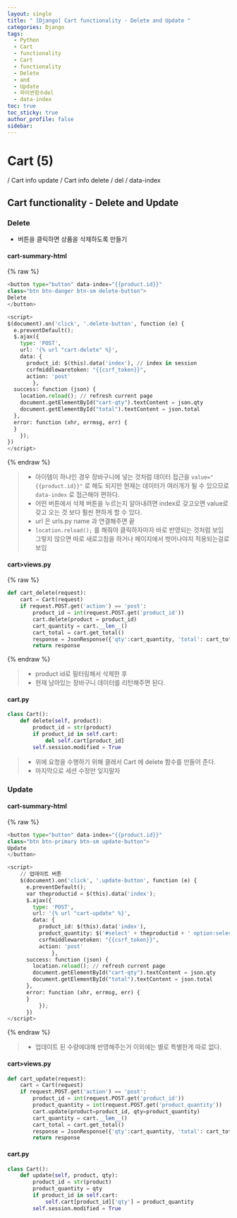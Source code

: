```yaml
---
layout: single
title: " [Django] Cart functionality - Delete and Update "
categories: Django
tags:
  - Python
  - Cart
  - functionality
  - Cart
  - functionality
  - Delete
  - and
  - Update
  - 파이썬함수del
  - data-index
toc: true
toc_sticky: true
author_profile: false
sidebar:
---
```

# Cart (5)

/ Cart info update  / Cart info delete / del / data-index

## Cart functionality - Delete and Update

### Delete
- 버튼을 클릭하면 상품을 삭제하도록 만들기

#### cart-summary-html
{% raw %}
```python
<button type="button" data-index="{{product.id}}"
class="btn btn-danger btn-sm delete-button">
Delete
</button>

<script>
$(document).on('click', '.delete-button', function (e) {
  e.preventDefault();
  $.ajax({
	type: 'POST',
	url: '{% url "cart-delete" %}',
	data: {
	  product_id: $(this).data('index'), // index in session
	  csrfmiddlewaretoken: "{{csrf_token}}",
	  action: 'post'
		},
  success: function (json) {
	location.reload(); // refresh current page
	document.getElementById("cart-qty").textContent = json.qty 
	document.getElementById("total").textContent = json.total
  },
  error: function (xhr, errmsg, err) {
  }
	});
})
</script>
```
{% endraw %}

>- 아이템이 하나인 경우 장바구니에 넣는 것처럼 데이터 접근을 `value="{{product.id}}"` 로 해도 되지만 현재는 데이터가 여러개가 될 수 있으므로 `data-index` 로 접근해야 편하다.
>- 어떤 버튼에서 삭제 버튼을 누르는지 알아내려면 index로 갖고오면 value로 갖고 오는 것 보다 훨씬 편하게 할 수 있다.
>- url 은 urls.py name 과 연결해주면 끝
>- `location.reload();` 를 해줘야 클릭하자마자 바로 반영되는 것처럼 보임
>  그렇지 않으면 따로 새로고침을 하거나 페이지에서 벗어나야지 적용되는걸로 보임

#### cart>views.py
{% raw %}
```python
def cart_delete(request):
    cart = Cart(request)
    if request.POST.get('action') == 'post':
        product_id = int(request.POST.get('product_id'))
        cart.delete(product = product_id)
        cart_quantity = cart.__len__()
        cart_total = cart.get_total()
        response = JsonResponse({'qty':cart_quantity, 'total': cart_total})
        return response
```
{% endraw %}

>- product id로 필터링해서 삭제한 후
>- 현재 남아있는 장바구니 데이터를 리턴해주면 된다.

#### cart.py
```python
class Cart():
    def delete(self, product):
        product_id = str(product)
        if product_id in self.cart:
            del self.cart[product_id]
        self.session.modified = True
```
>- 위에 요청을 수행하기 위해 클래서 Cart 에 delete 함수를 만들어 준다.
>- 마지막으로 세션 수정만 잊지말자

### Update

#### cart-summary-html
{% raw %}
```python
<button type="button" data-index="{{product.id}}"
class="btn btn-primary btn-sm update-button">
Update
</button>

<script>
    // 업데이트 버튼
    $(document).on('click', '.update-button', function (e) {
      e.preventDefault();
      var theproductid = $(this).data('index');
      $.ajax({
        type: 'POST',
        url: '{% url "cart-update" %}',
        data: {
          product_id: $(this).data('index'),
          product_quantity: $('#select' + theproductid + ' option:selected').text(), // without empthy infornt of option makes error
          csrfmiddlewaretoken: "{{csrf_token}}",
          action: 'post'
              },
      success: function (json) {
        location.reload(); // refresh current page
        document.getElementById("cart-qty").textContent = json.qty 
        document.getElementById("total").textContent = json.total
      },
      error: function (xhr, errmsg, err) {
      }
          });
      })
</script>
```
{% endraw %}

>- 업데이트 된 수량에대해 반영해주는거 이외에는 별로 특별한게 따로 없다.

#### cart>views.py
```python
def cart_update(request):
    cart = Cart(request)
    if request.POST.get('action') == 'post':
        product_id = int(request.POST.get('product_id'))
        product_quantity = int(request.POST.get('product_quantity'))
        cart.update(product=product_id, qty=product_quantity)
        cart_quantity = cart.__len__()
        cart_total = cart.get_total()
        response = JsonResponse({'qty':cart_quantity, 'total': cart_total})
        return response
```

#### cart.py
```python
class Cart():
    def update(self, product, qty):
        product_id = str(product)
        product_quantity = qty
        if product_id in self.cart:
            self.cart[product_id]['qty'] = product_quantity
        self.session.modified = True
```



